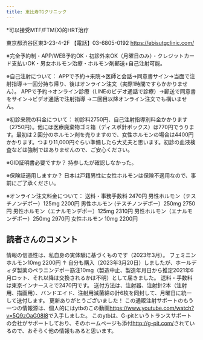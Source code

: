 ```yaml
---
title: 恵比寿TGクリニック
---
```


*可以接受MTF/FTM(X)的HRT治疗

東京都渋谷区東3-23-4-2F
【電話】03-6805-0192
<https://ebisutgclinic.com/>

※完全予約制・APP/WEB予約OK・初診外来OK（月曜日のみ）・クレジットカード支払いOK・男女ホルモン治療・ホルモン剤郵送+自己注射可能。

※自己注射について：
APPで予約→来院→医師と会話→同意書サイン→当面で注射指導→一回分持ち帰り、後はオンライン注文（実際1時間ですらかかりません）。
APPで予約→オンライン診療（LINEのビデオ通話で診療）→郵送で同意書をサイン→ビデオ通話で注射指導 →二回目以降オンライン注文でも構いません。

※初診来院の料金について：
初診料2750円、自己注射指導別料金かかります（2750円）。他には医療廃棄物ゴミ箱（ディスポ針ボックス）は770円でうります。最初は２回分のホルモン剤を売りますので、女性ホルモンの場合は4400円かかります。つまり11,000円ぐらい準備したら大丈夫と思います。初診の血液検査などは強制ではありませんので、ご安心ください。

※GID証明書必要ですか？
持参したが確認しなかった。

※保険証適用しますか？
日本は戸籍男性に女性ホルモンは保険不適用なので、事前にご了承ください。

※オンライン注文料金について：
送料・事務手数料 2470円
男性ホルモン（テスチノンデポー）125mg 2200円
男性ホルモン (テスチノンデポー）250mg 2750円
男性ホルモン（エナルモンデポー）125mg 2310円
男性ホルモン（エナルモンデポー）250mg 2970円
女性ホルモン 10mg 2200円

## 読者さんのコメント

情報の信憑性は、私自身の実体験に基づくものです（2023年3月）。
フェミニンホルモン10mg 2200円
↑ 自分も購入（2023年3月20日）しましたが、ホールディダ製薬のペラニンデポー筋注10mg（製造中止、製造年月日から推定2021年6月ロット、それ以降は交換されるかは不明）として届きました。 送料・手数料は東京インナースミで2470円です。 送付方法は、注射器、注射針2本（注射用、描画用）、バンドエイド、注射用滅菌綿の計6枚を同封して、月曜日に統一して送付します。
更新ありがとうございました！
この通販注射サポートのもう一つの情報源は、個人的にはytbのこの動画<https://www.youtube.com/watch?v=5Q9zOaG08I8>で入手しました。 このytbは、G-pitというトランスサポートの会社がサポートしており、そのホームページも添付<http://g-pit.com/>されているので、おそらく他の情報もあると思います。
